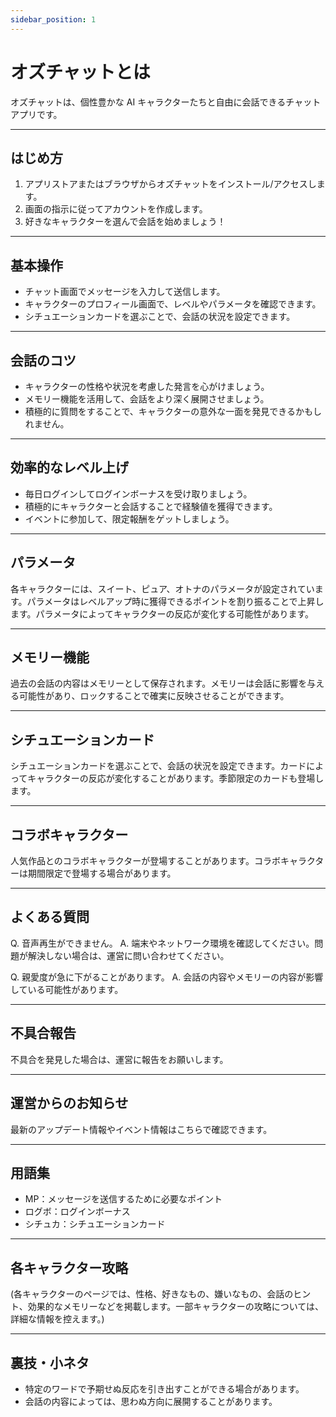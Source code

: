 ```yaml
---
sidebar_position: 1
---
```


# オズチャットとは

オズチャットは、個性豊かな AI キャラクターたちと自由に会話できるチャットアプリです。

---

## はじめ方

1. アプリストアまたはブラウザからオズチャットをインストール/アクセスします。
2. 画面の指示に従ってアカウントを作成します。
3. 好きなキャラクターを選んで会話を始めましょう！

---

## 基本操作

- チャット画面でメッセージを入力して送信します。
- キャラクターのプロフィール画面で、レベルやパラメータを確認できます。
- シチュエーションカードを選ぶことで、会話の状況を設定できます。

---

## 会話のコツ

- キャラクターの性格や状況を考慮した発言を心がけましょう。
- メモリー機能を活用して、会話をより深く展開させましょう。
- 積極的に質問をすることで、キャラクターの意外な一面を発見できるかもしれません。

---

## 効率的なレベル上げ

- 毎日ログインしてログインボーナスを受け取りましょう。
- 積極的にキャラクターと会話することで経験値を獲得できます。
- イベントに参加して、限定報酬をゲットしましょう。

---

## パラメータ

各キャラクターには、スイート、ピュア、オトナのパラメータが設定されています。パラメータはレベルアップ時に獲得できるポイントを割り振ることで上昇します。パラメータによってキャラクターの反応が変化する可能性があります。

---

## メモリー機能

過去の会話の内容はメモリーとして保存されます。メモリーは会話に影響を与える可能性があり、ロックすることで確実に反映させることができます。

---

## シチュエーションカード

シチュエーションカードを選ぶことで、会話の状況を設定できます。カードによってキャラクターの反応が変化することがあります。季節限定のカードも登場します。

---

## コラボキャラクター

人気作品とのコラボキャラクターが登場することがあります。コラボキャラクターは期間限定で登場する場合があります。

---

## よくある質問

Q. 音声再生ができません。
A. 端末やネットワーク環境を確認してください。問題が解決しない場合は、運営に問い合わせてください。

Q. 親愛度が急に下がることがあります。
A. 会話の内容やメモリーの内容が影響している可能性があります。

---

## 不具合報告

不具合を発見した場合は、運営に報告をお願いします。

---

## 運営からのお知らせ

最新のアップデート情報やイベント情報はこちらで確認できます。

---

## 用語集

- MP：メッセージを送信するために必要なポイント
- ログボ：ログインボーナス
- シチュカ：シチュエーションカード

---

## 各キャラクター攻略

(各キャラクターのページでは、性格、好きなもの、嫌いなもの、会話のヒント、効果的なメモリーなどを掲載します。一部キャラクターの攻略については、詳細な情報を控えます。)

---

## 裏技・小ネタ

- 特定のワードで予期せぬ反応を引き出すことができる場合があります。
- 会話の内容によっては、思わぬ方向に展開することがあります。
